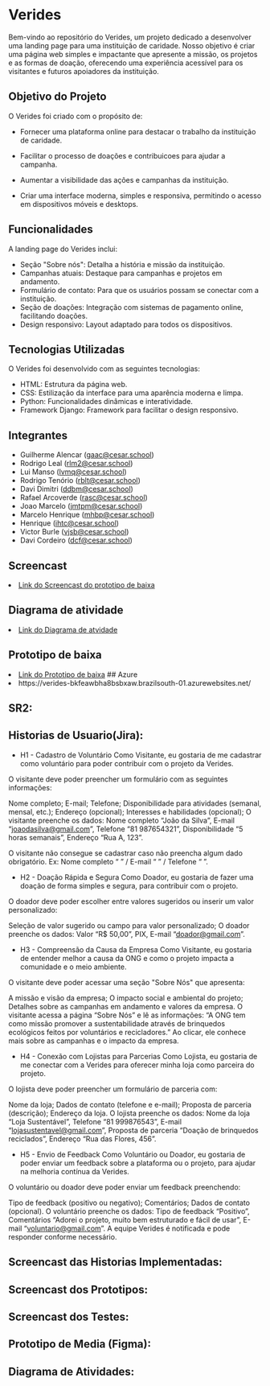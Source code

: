 # Verides  
Bem-vindo ao repositório do Verides, um projeto dedicado a desenvolver uma landing page para uma instituição de caridade. Nosso objetivo é criar uma página web simples e impactante que apresente a missão, os projetos e as formas de doação, oferecendo uma experiência acessível para os visitantes e futuros apoiadores da instituição.

## Objetivo do Projeto
O Verides foi criado com o propósito de:

- Fornecer uma plataforma online para destacar o trabalho da instituição de caridade.

- Facilitar o processo de doações e contribuicoes para ajudar a campanha.

- Aumentar a visibilidade das ações e campanhas da instituição.
- Criar uma interface moderna, simples e responsiva, permitindo o acesso em dispositivos móveis e desktops.

## Funcionalidades
A landing page do Verides inclui:

- Seção "Sobre nós": Detalha a história e missão da instituição.
- Campanhas atuais: Destaque para campanhas e projetos em andamento.
- Formulário de contato: Para que os usuários possam se conectar com a instituição.
- Seção de doações: Integração com sistemas de pagamento online, facilitando doações.
- Design responsivo: Layout adaptado para todos os dispositivos.

## Tecnologias Utilizadas
O Verides foi desenvolvido com as seguintes tecnologias:

- HTML: Estrutura da página web.
- CSS: Estilização da interface para uma aparência moderna e limpa.
- Python: Funcionalidades dinâmicas e interatividade.
- Framework Django: Framework para facilitar o design responsivo.

## Integrantes
- Guilherme Alencar (gaac@cesar.school)
- Rodrigo Leal (rlm2@cesar.school)
- Lui Manso (lvmq@cesar.school)
- Rodrigo Tenório (rblt@cesar.school)
- Davi Dimitri (ddbm@cesar.school)
- Rafael Arcoverde (rasc@cesar.school)
- Joao Marcelo (jmtpm@cesar.school)
- Marcelo Henrique (mhbp@cesar.school)
- Henrique (ihtc@cesar.school)
- Victor Burle (vjsb@cesar.school)
- Davi Cordeiro (dcf@cesar.school)

## Screencast
<li>
    <a  href="https://youtu.be/337N2ereM58"
      >Link do Screencast do prototipo de baixa</a
    > 

    
## Diagrama de atividade
<li>
    <a  href="https://lucid.app/lucidchart/632ed730-3db3-49e5-83eb-c1153e70f213/edit?viewport_loc=-410%2C-1206%2C1902%2C2694%2C0_0&invitationId=inv_429d7c32-6f27-4100-b68a-892b44706114"
      >Link do Diagrama de atvidade</a
    > 

    
## Prototipo de baixa
<li>
    <a  href="https://www.figma.com/design/2LlGkX0xLCGfbEJURhnb9z/Verides?node-id=0-1&node-type=canvas&t=CCy4xvRwaeN6yE9y-0"
      >Link do Prototipo de baixa</a
    > 
## Azure
<li>
    https://verides-bkfeawbha8bsbxaw.brazilsouth-01.azurewebsites.net/
</li>

## SR2:

## Historias de Usuario(Jira):

- H1 - Cadastro de Voluntário 
Como Visitante, eu gostaria de me cadastrar como voluntário para poder contribuir com o projeto da Verides.

O visitante deve poder preencher um formulário com as seguintes informações:

Nome completo;
E-mail;
Telefone;
Disponibilidade para atividades (semanal, mensal, etc.);
Endereço (opcional);
Interesses e habilidades (opcional);
O visitante preenche os dados: Nome completo “João da Silva”, E-mail “joaodasilva@gmail.com”, Telefone “81 987654321”, Disponibilidade “5 horas semanais”, Endereço “Rua A, 123”.

O visitante não consegue se cadastrar caso não preencha algum dado obrigatório. Ex: Nome completo “ ” / E-mail “ ” / Telefone “ ”.


- H2 - Doação Rápida e Segura
Como Doador, eu gostaria de fazer uma doação de forma simples e segura, para contribuir com o projeto.

O doador deve poder escolher entre valores sugeridos ou inserir um valor personalizado:

Seleção de valor sugerido ou campo para valor personalizado;
O doador preenche os dados: Valor “R$ 50,00”, PIX, E-mail “doador@gmail.com”.

- H3 - Compreensão da Causa da Empresa
Como Visitante, eu gostaria de entender melhor a causa da ONG e como o projeto impacta a comunidade e o meio ambiente.

O visitante deve poder acessar uma seção "Sobre Nós" que apresenta:

A missão e visão da empresa;
O impacto social e ambiental do projeto;
Detalhes sobre as campanhas em andamento e valores da empresa.
O visitante acessa a página “Sobre Nós” e lê as informações: “A ONG tem como missão promover a sustentabilidade através de brinquedos ecológicos feitos por voluntários e recicladores.” Ao clicar, ele conhece mais sobre as campanhas e o impacto da empresa.

- H4 - Conexão com Lojistas para Parcerias
Como Lojista, eu gostaria de me conectar com a Verides para oferecer minha loja como parceira do projeto.

O lojista deve poder preencher um formulário de parceria com:

Nome da loja;
Dados de contato (telefone e e-mail);
Proposta de parceria (descrição);
Endereço da loja.
O lojista preenche os dados: Nome da loja “Loja Sustentável”, Telefone “81 999876543”, E-mail “lojasustentavel@gmail.com”, Proposta de parceria “Doação de brinquedos reciclados”, Endereço “Rua das Flores, 456”.

- H5 - Envio de Feedback
Como Voluntário ou Doador, eu gostaria de poder enviar um feedback sobre a plataforma ou o projeto, para ajudar na melhoria contínua da Verides.

O voluntário ou doador deve poder enviar um feedback preenchendo:

Tipo de feedback (positivo ou negativo);
Comentários;
Dados de contato (opcional).
O voluntário preenche os dados: Tipo de feedback “Positivo”, Comentários “Adorei o projeto, muito bem estruturado e fácil de usar”, E-mail “voluntario@gmail.com”. A equipe Verides é notificada e pode responder conforme necessário.

## Screencast das Historias Implementadas:

## Screencast dos Prototipos:

## Screencast dos Testes: 

## Prototipo de Media (Figma):

## Diagrama de Atividades:
